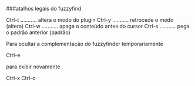 ###atalhos legais do fuzzyfind

  Ctrl-t ........... altera o modo do plugin
  Ctrl-y ........... retrocede o modo (altera)
  Ctrl-w ........... apaga o conteúdo antes do cursor
  Ctrl-s ........... pega o padrão anterior (padrão)

  Para ocultar a complementação do fuzzyfinder
  temporariamente

  Ctrl-e

  para exibir novamente

  Ctrl-x Ctrl-o
